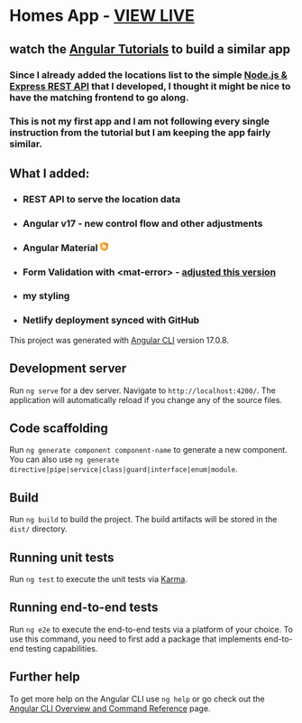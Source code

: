 # Homes App - [VIEW LIVE](https://esthersoftware.dev/)

## watch the [Angular Tutorials](https://angular.dev/tutorials/first-app) to build a similar app

### Since I already added the locations list to the simple [Node.js & Express REST API](https://dummyrestapi.netlify.app/locations) that I developed, I thought it might be nice to have the matching frontend to go along.

### This is not my first app and I am not following every single instruction from the tutorial but I am keeping the app fairly similar.

## What I added:
- ### REST API to serve the location data
- ### Angular v17 - new control flow and other adjustments
- ### Angular Material ![ angular material logo ](/src/assets/images/icons/angular-material-16x16.png "Angular Material")
- ### Form Validation with \<mat-error> - [adjusted this version](https://stackblitz.com/edit/angular-17-reactive-form-validation?file=src%2Fapp%2Fapp.component.html,src%2Fapp%2Fapp.component.ts,src%2Fapp%2Fapp.component.css)
- ### my styling
- ### Netlify deployment synced with GitHub


This project was generated with [Angular CLI](https://github.com/angular/angular-cli) version 17.0.8.

## Development server

Run `ng serve` for a dev server. Navigate to `http://localhost:4200/`. The application will automatically reload if you change any of the source files.

## Code scaffolding

Run `ng generate component component-name` to generate a new component. You can also use `ng generate directive|pipe|service|class|guard|interface|enum|module`.

## Build

Run `ng build` to build the project. The build artifacts will be stored in the `dist/` directory.

## Running unit tests

Run `ng test` to execute the unit tests via [Karma](https://karma-runner.github.io).

## Running end-to-end tests

Run `ng e2e` to execute the end-to-end tests via a platform of your choice. To use this command, you need to first add a package that implements end-to-end testing capabilities.

## Further help

To get more help on the Angular CLI use `ng help` or go check out the [Angular CLI Overview and Command Reference](https://angular.io/cli) page.
